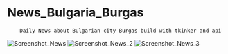 # News_Bulgaria_Burgas
        Daily News about Bulgarian city Burgas build with tkinker and api
![Screenshot_News](https://user-images.githubusercontent.com/114092919/230900353-b93de66d-3ae7-4322-a440-e184298bd5cb.png)
![Screenshot_News_2](https://user-images.githubusercontent.com/114092919/230900366-db9172e9-74e4-486d-84e1-ef9e446ab165.png)
![Screenshot_News_3](https://user-images.githubusercontent.com/114092919/230900378-35499ca8-35ef-4a68-9266-3d68b54aa98a.png)

